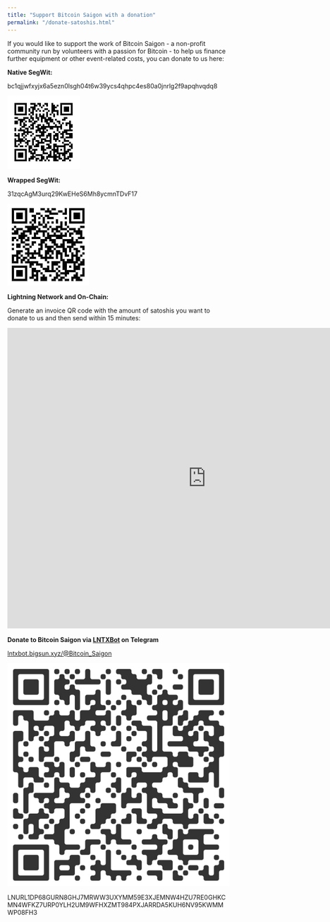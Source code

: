 ```yaml
---
title: "Support Bitcoin Saigon with a donation"
permalink: "/donate-satoshis.html"
---
```


If you would like to support the work of Bitcoin Saigon - a non-profit
community run by volunteers with a passion for Bitcoin - to help us
finance further equipment or other event-related costs, you can donate
to us here:

**Native SegWit:**

bc1qjjwfxyjx6a5ezn0lsgh04t6w39ycs4qhpc4es80a0jnrlg2f9apqhvqdq8

![bc1qjjwfxyjx6a5ezn0lsgh04t6w39ycs4qhpc4es80a0jnrlg2f9apqhvqdq8](../assets/images/native-segwit-qr.jpg)

**Wrapped SegWit:**

31zqcAgM3urq29KwEHeS6Mh8ycmnTDvF17

![31zqcAgM3urq29KwEHeS6Mh8ycmnTDvF17](../assets/images/wrapped-segwit-qr.jpg)

**Lightning Network and On-Chain:**

Generate an invoice QR code with the amount of satoshis you want to donate to us and then send within 15 minutes:

<iframe id="tips" width="900" height="680" src="https://bitcoinsaigon-lntip.herokuapp.com/tip.html" style="border:none;"></iframe>

**Donate to Bitcoin Saigon via [LNTXBot](https://lntxbot.bigsun.xyz/@Bitcoin_Saigon) on Telegram**

[lntxbot.bigsun.xyz/@Bitcoin_Saigon](https://lntxbot.bigsun.xyz/@Bitcoin_Saigon)

![@Bitcoin_Saigon on Telegram](../assets/images/lntx-bot-qr-code.jpg)

LNURL1DP68GURN8GHJ7MRWW3UXYMM59E3XJEMNW4HZU7RE0GHKCMN4WFKZ7URP0YLH2UM9WFHXZMT984PXJARRDA5KUH6NV95KWMMWP08FH3
